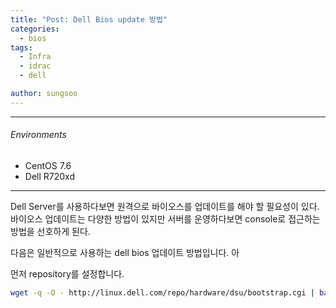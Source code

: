 ```yaml
---
title: "Post: Dell Bios update 방법"
categories:
  - bios
tags:
  - Infra
  - idrac
  - dell

author: sungsoo
---
```


***

###### Environments
 - CentOS 7.6
 - Dell R720xd

***

Dell Server를 사용하다보면 원격으로 바이오스를 업데이트를 해야 할 필요성이 있다. 바이오스 업데이트는 다양한 방법이 있지만 서버를 운영하다보면 console로 접근하는 방법을 선호하게 된다.

다음은 일반적으로 사용하는 dell bios 업데이트 방법입니다. 아

먼저 repository를 설정합니다. 

```bash
wget -q -O - http://linux.dell.com/repo/hardware/dsu/bootstrap.cgi | bash
```
